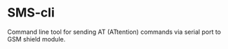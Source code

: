 # SMS-cli
Command line tool for sending AT (ATtention) commands via serial port to GSM shield module.